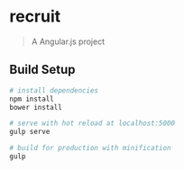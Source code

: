 # recruit

> A Angular.js project

## Build Setup

``` bash
# install dependencies
npm install
bower install

# serve with hot reload at localhost:5000
gulp serve

# build for production with minification
gulp

```
